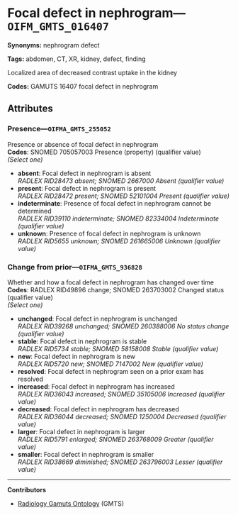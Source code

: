 # Focal defect in nephrogram—`OIFM_GMTS_016407`

**Synonyms:** nephrogram defect

**Tags:** abdomen, CT, XR, kidney, defect, finding

Localized area of decreased contrast uptake in the kidney

**Codes:** GAMUTS 16407 focal defect in nephrogram

## Attributes

### Presence—`OIFMA_GMTS_255052`

Presence or absence of focal defect in nephrogram  
**Codes**: SNOMED 705057003 Presence (property) (qualifier value)  
*(Select one)*

- **absent**: Focal defect in nephrogram is absent  
_RADLEX RID28473 absent; SNOMED 2667000 Absent (qualifier value)_
- **present**: Focal defect in nephrogram is present  
_RADLEX RID28472 present; SNOMED 52101004 Present (qualifier value)_
- **indeterminate**: Presence of focal defect in nephrogram cannot be determined  
_RADLEX RID39110 indeterminate; SNOMED 82334004 Indeterminate (qualifier value)_
- **unknown**: Presence of focal defect in nephrogram is unknown  
_RADLEX RID5655 unknown; SNOMED 261665006 Unknown (qualifier value)_

### Change from prior—`OIFMA_GMTS_936828`

Whether and how a focal defect in nephrogram has changed over time  
**Codes**: RADLEX RID49896 change; SNOMED 263703002 Changed status (qualifier value)  
*(Select one)*

- **unchanged**: Focal defect in nephrogram is unchanged  
_RADLEX RID39268 unchanged; SNOMED 260388006 No status change (qualifier value)_
- **stable**: Focal defect in nephrogram is stable  
_RADLEX RID5734 stable; SNOMED 58158008 Stable (qualifier value)_
- **new**: Focal defect in nephrogram is new  
_RADLEX RID5720 new; SNOMED 7147002 New (qualifier value)_
- **resolved**: Focal defect in nephrogram seen on a prior exam has resolved  
- **increased**: Focal defect in nephrogram has increased  
_RADLEX RID36043 increased; SNOMED 35105006 Increased (qualifier value)_
- **decreased**: Focal defect in nephrogram has decreased  
_RADLEX RID36044 decreased; SNOMED 1250004 Decreased (qualifier value)_
- **larger**: Focal defect in nephrogram is larger  
_RADLEX RID5791 enlarged; SNOMED 263768009 Greater (qualifier value)_
- **smaller**: Focal defect in nephrogram is smaller  
_RADLEX RID38669 diminished; SNOMED 263796003 Lesser (qualifier value)_

---

**Contributors**

- [Radiology Gamuts Ontology](https://gamuts.net/) (GMTS)